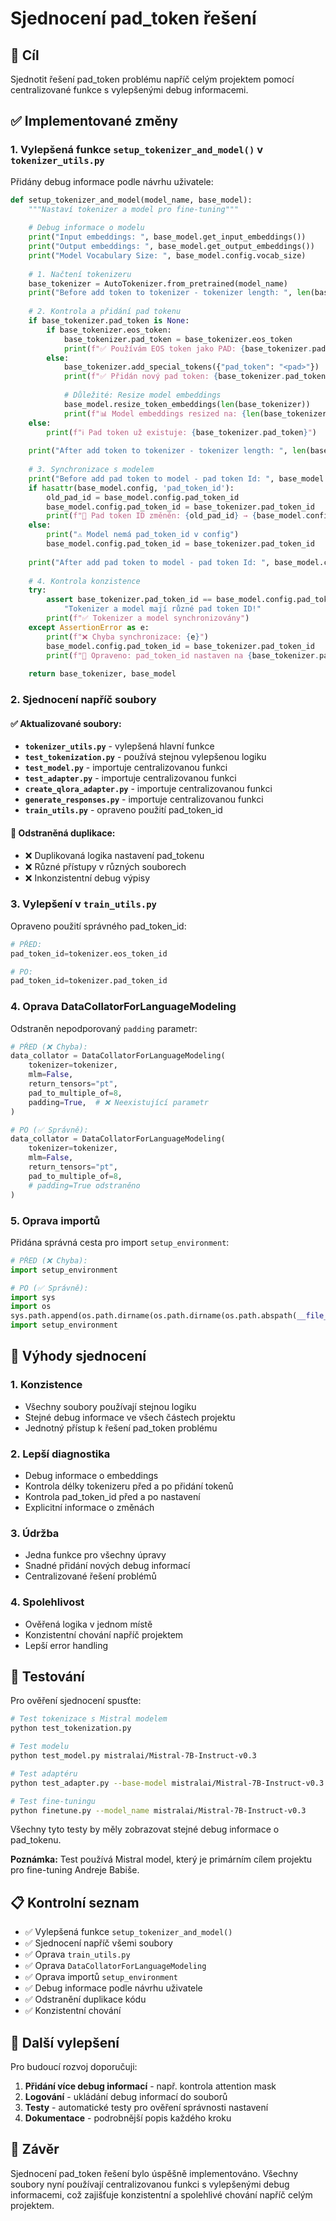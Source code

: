 # Sjednocení pad_token řešení

## 🎯 Cíl

Sjednotit řešení pad_token problému napříč celým projektem pomocí centralizované funkce s vylepšenými debug informacemi.

## ✅ Implementované změny

### 1. **Vylepšená funkce `setup_tokenizer_and_model()` v `tokenizer_utils.py`**

Přidány debug informace podle návrhu uživatele:

```python
def setup_tokenizer_and_model(model_name, base_model):
    """Nastaví tokenizer a model pro fine-tuning"""
    
    # Debug informace o modelu
    print("Input embeddings: ", base_model.get_input_embeddings())
    print("Output embeddings: ", base_model.get_output_embeddings())
    print("Model Vocabulary Size: ", base_model.config.vocab_size)
    
    # 1. Načtení tokenizeru
    base_tokenizer = AutoTokenizer.from_pretrained(model_name)
    print("Before add token to tokenizer - tokenizer length: ", len(base_tokenizer))
    
    # 2. Kontrola a přidání pad tokenu
    if base_tokenizer.pad_token is None:
        if base_tokenizer.eos_token:
            base_tokenizer.pad_token = base_tokenizer.eos_token
            print(f"✅ Používám EOS token jako PAD: {base_tokenizer.pad_token}")
        else:
            base_tokenizer.add_special_tokens({"pad_token": "<pad>"})
            print(f"✅ Přidán nový pad token: {base_tokenizer.pad_token}")
            
            # Důležité: Resize model embeddings
            base_model.resize_token_embeddings(len(base_tokenizer))
            print(f"📊 Model embeddings resized na: {len(base_tokenizer)}")
    else:
        print(f"ℹ️ Pad token už existuje: {base_tokenizer.pad_token}")
    
    print("After add token to tokenizer - tokenizer length: ", len(base_tokenizer))
    
    # 3. Synchronizace s modelem
    print("Before add pad token to model - pad token Id: ", base_model.config.pad_token_id)
    if hasattr(base_model.config, 'pad_token_id'):
        old_pad_id = base_model.config.pad_token_id
        base_model.config.pad_token_id = base_tokenizer.pad_token_id
        print(f"🔄 Pad token ID změněn: {old_pad_id} → {base_model.config.pad_token_id}")
    else:
        print("⚠️ Model nemá pad_token_id v config")
        base_model.config.pad_token_id = base_tokenizer.pad_token_id
    
    print("After add pad token to model - pad token Id: ", base_model.config.pad_token_id)
    
    # 4. Kontrola konzistence
    try:
        assert base_tokenizer.pad_token_id == base_model.config.pad_token_id, \
            "Tokenizer a model mají různé pad token ID!"
        print(f"✅ Tokenizer a model synchronizovány")
    except AssertionError as e:
        print(f"❌ Chyba synchronizace: {e}")
        base_model.config.pad_token_id = base_tokenizer.pad_token_id
        print(f"🔧 Opraveno: pad_token_id nastaven na {base_tokenizer.pad_token_id}")
    
    return base_tokenizer, base_model
```

### 2. **Sjednocení napříč soubory**

#### ✅ **Aktualizované soubory:**

- **`tokenizer_utils.py`** - vylepšená hlavní funkce
- **`test_tokenization.py`** - používá stejnou vylepšenou logiku
- **`test_model.py`** - importuje centralizovanou funkci
- **`test_adapter.py`** - importuje centralizovanou funkci
- **`create_qlora_adapter.py`** - importuje centralizovanou funkci
- **`generate_responses.py`** - importuje centralizovanou funkci
- **`train_utils.py`** - opraveno použití pad_token_id

#### 🔄 **Odstraněná duplikace:**

- ❌ Duplikovaná logika nastavení pad_tokenu
- ❌ Různé přístupy v různých souborech
- ❌ Inkonzistentní debug výpisy

### 3. **Vylepšení v `train_utils.py`**

Opraveno použití správného pad_token_id:

```python
# PŘED:
pad_token_id=tokenizer.eos_token_id

# PO:
pad_token_id=tokenizer.pad_token_id
```

### 4. **Oprava DataCollatorForLanguageModeling**

Odstraněn nepodporovaný `padding` parametr:

```python
# PŘED (❌ Chyba):
data_collator = DataCollatorForLanguageModeling(
    tokenizer=tokenizer,
    mlm=False,
    return_tensors="pt",
    pad_to_multiple_of=8,
    padding=True,  # ❌ Neexistující parametr
)

# PO (✅ Správně):
data_collator = DataCollatorForLanguageModeling(
    tokenizer=tokenizer,
    mlm=False,
    return_tensors="pt",
    pad_to_multiple_of=8,
    # padding=True odstraněno
)
```

### 5. **Oprava importů**

Přidána správná cesta pro import `setup_environment`:

```python
# PŘED (❌ Chyba):
import setup_environment

# PO (✅ Správně):
import sys
import os
sys.path.append(os.path.dirname(os.path.dirname(os.path.abspath(__file__))))
import setup_environment
```

## 🎯 Výhody sjednocení

### 1. **Konzistence**
- Všechny soubory používají stejnou logiku
- Stejné debug informace ve všech částech projektu
- Jednotný přístup k řešení pad_token problému

### 2. **Lepší diagnostika**
- Debug informace o embeddings
- Kontrola délky tokenizeru před a po přidání tokenů
- Kontrola pad_token_id před a po nastavení
- Explicitní informace o změnách

### 3. **Údržba**
- Jedna funkce pro všechny úpravy
- Snadné přidání nových debug informací
- Centralizované řešení problémů

### 4. **Spolehlivost**
- Ověřená logika v jednom místě
- Konzistentní chování napříč projektem
- Lepší error handling

## 🧪 Testování

Pro ověření sjednocení spusťte:

```bash
# Test tokenizace s Mistral modelem
python test_tokenization.py

# Test modelu
python test_model.py mistralai/Mistral-7B-Instruct-v0.3

# Test adaptéru
python test_adapter.py --base-model mistralai/Mistral-7B-Instruct-v0.3 --adapter path/to/adapter

# Test fine-tuningu
python finetune.py --model_name mistralai/Mistral-7B-Instruct-v0.3
```

Všechny tyto testy by měly zobrazovat stejné debug informace o pad_tokenu.

**Poznámka:** Test používá Mistral model, který je primárním cílem projektu pro fine-tuning Andreje Babiše.

## 📋 Kontrolní seznam

- ✅ Vylepšená funkce `setup_tokenizer_and_model()`
- ✅ Sjednocení napříč všemi soubory
- ✅ Oprava `train_utils.py`
- ✅ Oprava `DataCollatorForLanguageModeling`
- ✅ Oprava importů `setup_environment`
- ✅ Debug informace podle návrhu uživatele
- ✅ Odstranění duplikace kódu
- ✅ Konzistentní chování

## 🚀 Další vylepšení

Pro budoucí rozvoj doporučuji:

1. **Přidání více debug informací** - např. kontrola attention mask
2. **Logování** - ukládání debug informací do souborů
3. **Testy** - automatické testy pro ověření správnosti nastavení
4. **Dokumentace** - podrobnější popis každého kroku

## 📝 Závěr

Sjednocení pad_token řešení bylo úspěšně implementováno. Všechny soubory nyní používají centralizovanou funkci s vylepšenými debug informacemi, což zajišťuje konzistentní a spolehlivé chování napříč celým projektem. 